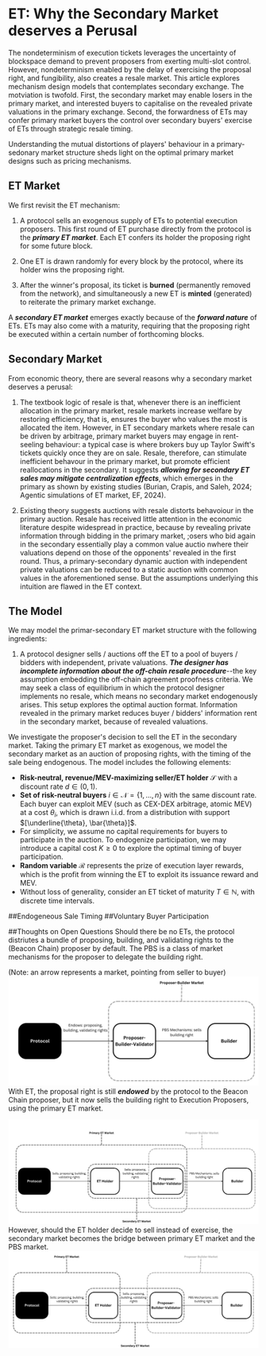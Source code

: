 # ET: Why the Secondary Market deserves a Perusal
The nondeterminism of execution tickets leverages the uncertainty of blockspace demand to prevent proposers from exerting multi-slot control. However, nondeterminism enabled by the delay of exercising the proposal right, and fungibility, also creates a resale market. This article explores mechanism design models that contemplates secondary exchange. The motviation is twofold. First, the secondary market may enable losers in the primary market, and interested buyers to capitalise on the revealed private valuations in the primary exchange. Second, the forwardness of ETs may confer primary market buyers the control over secondary buyers' exercise of ETs through strategic resale timing. 

Understanding the mutual distortions of players' behaviour in a primary-sedonary market structure sheds light on the optimal primary market designs such as pricing mechanisms.


## ET Market
We first revisit the ET mechanism: 

1. A protocol sells an exogenous supply of ETs to potential execution proposers. This first round of ET purchase directly from the protocol is the **_primary ET market_**. Each ET confers its holder the proposing right for some future block.

2. One ET is drawn randomly for every block by the protocol, where its holder wins the proposing right.

3. After the winner's proposal, its ticket is **burned** (permanently removed from the network), and simultaneously a new ET is **minted** (generated) to reiterate the primary market exchange.

A **_secondary ET market_** emerges exactly because of the **_forward nature_** of ETs. ETs may also come with a maturity, requiring that the proposing right be executed within a certain number of forthcoming blocks.

## Secondary Market
From economic theory, there are several reasons why a secondary market deserves a perusal: 

1. The textbook logic of resale is that, whenever there is an inefficient allocation in the primary market, resale markets increase welfare by restoring efficiency, that is, ensures the buyer who values the most is allocated the item. However, in ET secondary markets where resale can be driven by arbitrage, primary  market buyers may engage in rent-seeling behaviour: a typical case is where brokers buy up Taylor Swift's tickets quickly once they are on sale. Resale, therefore, can stimulate inefficient behavour in the primary market, but promote efficient reallocations in the secondary. It suggests **_allowing for secondary ET sales may mitigate centralization effects_**, which emerges in the primary as shown by existing studies (Burian, Crapis, and Saleh, 2024; Agentic simulations of ET market, EF, 2024).

2. Existing theory suggests auctions with resale distorts behavoiour in the primary auction. Resale has received little attention in the economic literature despite widespread in practice, because by revealing private information through bidding in the primary market, ;osers who bid again in the secondary essentially play a common value auctio nwhere their valuations depend on those of the opponents' revealed in the first round. Thus, a primary-secondary dynamic auction with independent private valuations can be reduced to a static auction with common values in the aforementioned sense. But the assumptions underlying this intuition are flawed in the ET context. 


## The Model
We may model the primar-secondary ET market structure with the following ingredients: 
1. A protocol designer sells / auctions off the ET to a pool of buyers / bidders with independent, private valuations. **_The designer has incomplete information about the off-chain resale procedure_**--the key assumption embedding the off-chain agreement proofness criteria. We may seek a class of equilibrium in which the protocol designer implements no resale, which means no secondary market endogenously arises. This setup explores the optimal auction format. Information revealed in the primary market reduces buyer / bidders' information rent in the secondary market, because of revealed valuations. 


We investigate the proposer's decision to sell the ET in the secondary market. Taking the primary ET market as exogenous, we model the secondary market as an auction of proposing rights, with the timing of the sale being endogenous. The model includes the following elements:

- **Risk-neutral, revenue/MEV-maximizing seller/ET holder** $\mathcal{S}$ with a discount rate $d \in (0,1)$.
- **Set of risk-neutral buyers** $i \in \mathcal{N} = \{1, \ldots, n\}$ with the same discount rate. Each buyer can exploit MEV (such as CEX-DEX arbitrage, atomic MEV) at a cost $\theta_i$, which is drawn i.i.d. from a distribution with support $[\underline{\theta}, \bar{\theta}]$.
- For simplicity, we assume no capital requirements for buyers to participate in the auction. To endogenize participation, we may introduce a capital cost $K \geq 0$ to explore the optimal timing of buyer participation.
- **Random variable** $\mathcal{R}$ represents the prize of execution layer rewards, which is the profit from winning the ET to exploit its issuance reward and MEV.
- Without loss of generality, consider an ET ticket of maturity $T \in \mathbb{N}$, with discrete time intervals.

##Endogeneous Sale Timing
##Voluntary Buyer Participation

##Thoughts on Open Questions
Should there be no ETs, the protocol distriutes a bundle of proposing, building, and validating rights to the (Beacon Chain) proposer by default. The PBS is a class of market mechanisms for the proposer to delegate the building right. 

(Note: an arrow represents a market, pointing from seller to buyer)
![Diagram of PBS](noET.png "No ET, PBS")
With ET, the proposal right is still **_endowed_** by the protocol to the Beacon Chain proposer, but it now sells the building right to Execution Proposers, using the primary ET market.  


![Diagram of PBS with ET ex ante secondary sale](withET.png "With ET, ex-ante secondary sale, PBS")
However, should the ET holder decide to sell instead of exercise, the secondary market becomes the bridge between primary ET market and the PBS market.
![Diagram of PBS with ET ex post secondary sale](ET_secondary.png "With ET, ex-post secondary sale, PBS")
###

